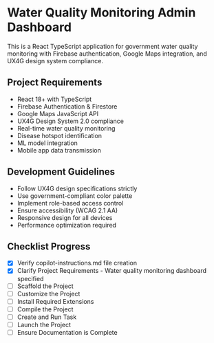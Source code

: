 # Water Quality Monitoring Admin Dashboard

This is a React TypeScript application for government water quality monitoring with Firebase authentication, Google Maps integration, and UX4G design system compliance.

## Project Requirements
- React 18+ with TypeScript
- Firebase Authentication & Firestore
- Google Maps JavaScript API
- UX4G Design System 2.0 compliance
- Real-time water quality monitoring
- Disease hotspot identification
- ML model integration
- Mobile app data transmission

## Development Guidelines
- Follow UX4G design specifications strictly
- Use government-compliant color palette
- Implement role-based access control
- Ensure accessibility (WCAG 2.1 AA)
- Responsive design for all devices
- Performance optimization required

## Checklist Progress
- [x] Verify copilot-instructions.md file creation
- [x] Clarify Project Requirements - Water quality monitoring dashboard specified
- [ ] Scaffold the Project  
- [ ] Customize the Project
- [ ] Install Required Extensions
- [ ] Compile the Project
- [ ] Create and Run Task
- [ ] Launch the Project
- [ ] Ensure Documentation is Complete
